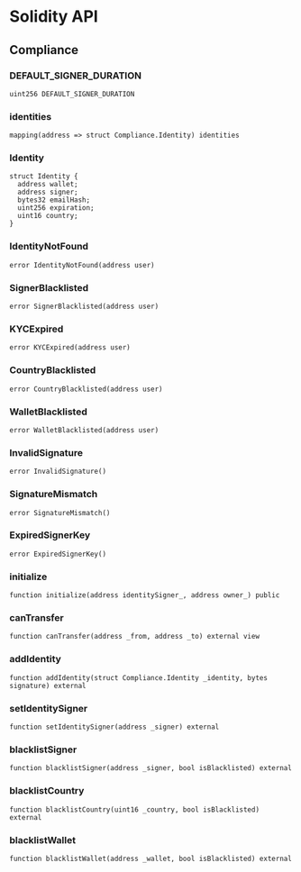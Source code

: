 # Solidity API

## Compliance

### DEFAULT_SIGNER_DURATION

```solidity
uint256 DEFAULT_SIGNER_DURATION
```

### identities

```solidity
mapping(address => struct Compliance.Identity) identities
```

### Identity

```solidity
struct Identity {
  address wallet;
  address signer;
  bytes32 emailHash;
  uint256 expiration;
  uint16 country;
}
```

### IdentityNotFound

```solidity
error IdentityNotFound(address user)
```

### SignerBlacklisted

```solidity
error SignerBlacklisted(address user)
```

### KYCExpired

```solidity
error KYCExpired(address user)
```

### CountryBlacklisted

```solidity
error CountryBlacklisted(address user)
```

### WalletBlacklisted

```solidity
error WalletBlacklisted(address user)
```

### InvalidSignature

```solidity
error InvalidSignature()
```

### SignatureMismatch

```solidity
error SignatureMismatch()
```

### ExpiredSignerKey

```solidity
error ExpiredSignerKey()
```

### initialize

```solidity
function initialize(address identitySigner_, address owner_) public
```

### canTransfer

```solidity
function canTransfer(address _from, address _to) external view
```

### addIdentity

```solidity
function addIdentity(struct Compliance.Identity _identity, bytes signature) external
```

### setIdentitySigner

```solidity
function setIdentitySigner(address _signer) external
```

### blacklistSigner

```solidity
function blacklistSigner(address _signer, bool isBlacklisted) external
```

### blacklistCountry

```solidity
function blacklistCountry(uint16 _country, bool isBlacklisted) external
```

### blacklistWallet

```solidity
function blacklistWallet(address _wallet, bool isBlacklisted) external
```

